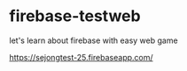 # firebase-testweb

let's learn about firebase with easy web game

https://sejongtest-25.firebaseapp.com/
